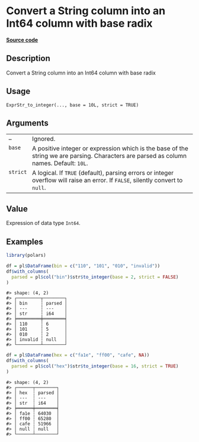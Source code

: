 

# Convert a String column into an Int64 column with base radix

[**Source code**](https://github.com/pola-rs/r-polars/tree/8dac37e8bf89bcd080a13d0ed20dd1dc2bee615f/R/expr__string.R#L887)

## Description

Convert a String column into an Int64 column with base radix

## Usage

<pre><code class='language-R'>ExprStr_to_integer(..., base = 10L, strict = TRUE)
</code></pre>

## Arguments

<table>
<tr>
<td style="white-space: nowrap; font-family: monospace; vertical-align: top">
<code id="...">…</code>
</td>
<td>
Ignored.
</td>
</tr>
<tr>
<td style="white-space: nowrap; font-family: monospace; vertical-align: top">
<code id="base">base</code>
</td>
<td>
A positive integer or expression which is the base of the string we are
parsing. Characters are parsed as column names. Default:
<code>10L</code>.
</td>
</tr>
<tr>
<td style="white-space: nowrap; font-family: monospace; vertical-align: top">
<code id="strict">strict</code>
</td>
<td>
A logical. If <code>TRUE</code> (default), parsing errors or integer
overflow will raise an error. If <code>FALSE</code>, silently convert to
<code>null</code>.
</td>
</tr>
</table>

## Value

Expression of data type <code>Int64</code>.

## Examples

``` r
library(polars)

df = pl$DataFrame(bin = c("110", "101", "010", "invalid"))
df$with_columns(
  parsed = pl$col("bin")$str$to_integer(base = 2, strict = FALSE)
)
```

    #> shape: (4, 2)
    #> ┌─────────┬────────┐
    #> │ bin     ┆ parsed │
    #> │ ---     ┆ ---    │
    #> │ str     ┆ i64    │
    #> ╞═════════╪════════╡
    #> │ 110     ┆ 6      │
    #> │ 101     ┆ 5      │
    #> │ 010     ┆ 2      │
    #> │ invalid ┆ null   │
    #> └─────────┴────────┘

``` r
df = pl$DataFrame(hex = c("fa1e", "ff00", "cafe", NA))
df$with_columns(
  parsed = pl$col("hex")$str$to_integer(base = 16, strict = TRUE)
)
```

    #> shape: (4, 2)
    #> ┌──────┬────────┐
    #> │ hex  ┆ parsed │
    #> │ ---  ┆ ---    │
    #> │ str  ┆ i64    │
    #> ╞══════╪════════╡
    #> │ fa1e ┆ 64030  │
    #> │ ff00 ┆ 65280  │
    #> │ cafe ┆ 51966  │
    #> │ null ┆ null   │
    #> └──────┴────────┘

